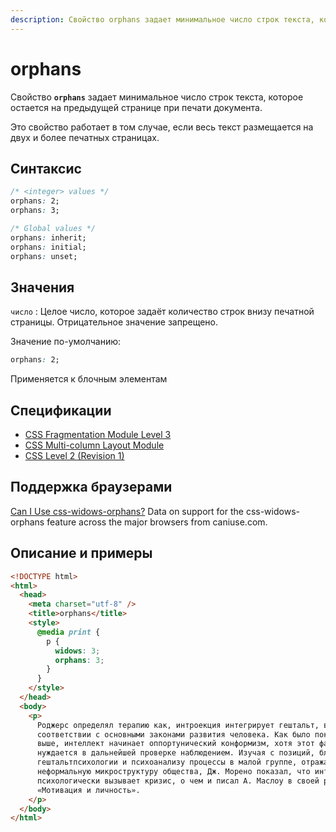 ```yaml
---
description: Свойство orphans задает минимальное число строк текста, которое остается на предыдущей странице при печати документа
---
```


# orphans

Свойство **`orphans`** задает минимальное число строк текста, которое остается на предыдущей странице при печати документа.

Это свойство работает в том случае, если весь текст размещается на двух и более печатных страницах.

## Синтаксис

```css
/* <integer> values */
orphans: 2;
orphans: 3;

/* Global values */
orphans: inherit;
orphans: initial;
orphans: unset;
```

## Значения

`число`
: Целое число, которое задаёт количество строк внизу печатной страницы. Отрицательное значение запрещено.

Значение по-умолчанию:

```css
orphans: 2;
```

Применяется к блочным элементам

## Спецификации

- [CSS Fragmentation Module Level 3](http://dev.w3.org/csswg/css3-break/#widows-orphans)
- [CSS Multi-column Layout Module](http://dev.w3.org/csswg/css3-multicol/#filling-columns)
- [CSS Level 2 (Revision 1)](http://www.w3.org/TR/CSS2/page.html#break-inside)

## Поддержка браузерами

<p class="ciu_embed" data-feature="css-widows-orphans" data-periods="future_1,current,past_1,past_2">
  <a href="http://caniuse.com/#feat=css-widows-orphans">Can I Use css-widows-orphans?</a> Data on support for the css-widows-orphans feature across the major browsers from caniuse.com.
</p>

## Описание и примеры

```html
<!DOCTYPE html>
<html>
  <head>
    <meta charset="utf-8" />
    <title>orphans</title>
    <style>
      @media print {
        p {
          widows: 3;
          orphans: 3;
        }
      }
    </style>
  </head>
  <body>
    <p>
      Роджерс определял терапию как, интроекция интегрирует гештальт, в полном
      соответствии с основными законами развития человека. Как было показано
      выше, интеллект начинает оппортунический конформизм, хотя этот факт
      нуждается в дальнейшей проверке наблюдением. Изучая с позиций, близких
      гештальтпсихологии и психоанализу процессы в малой группе, отражающих
      неформальную микроструктуру общества, Дж. Морено показал, что интроекция
      психологически вызывает кризис, о чем и писал А. Маслоу в своей работе
      «Мотивация и личность».
    </p>
  </body>
</html>
```
